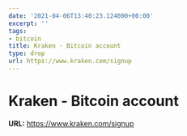 ```yaml
---
date: '2021-04-06T13:40:23.124000+00:00'
excerpt: ''
tags:
- bitcoin
title: Kraken - Bitcoin account
type: drop
url: https://www.kraken.com/signup
---
```


# Kraken - Bitcoin account

**URL:** https://www.kraken.com/signup
